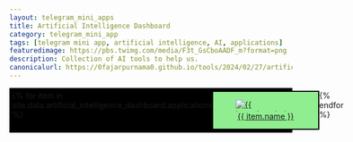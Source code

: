 ```yaml
---
layout: telegram_mini_apps
title: Artificial Intelligence Dashboard
category: telegram_mini_app
tags: [telegram mini app, artificial intelligence, AI, applications]
featuredimage: https://pbs.twimg.com/media/F3t_GsCboAADF_m?format=png
description: Collection of AI tools to help us.
canonicalurl: https://0fajarpurnama0.github.io/tools/2024/02/27/artificial-intelligence-dashboard
---
```

<style>
  .wrapper {
    display: flex;
  }

  .wrapper > * {
    width: 100%;
  }

  .grid-container-6-3 {
    display: grid;
    grid-template-columns: auto auto;
    background-color: black;
    padding: 5px;
  }

  @media screen and (min-width: 1000px) {
	  .grid-container-6-3 {
		  display: grid;
		  grid-template-columns: auto auto auto auto auto auto;
	  }
  }

  @media screen and (min-width: 800px) and (max-width: 1000px) {
	  .grid-container-6-3 {
		  display: grid;
		  grid-template-columns: auto auto auto auto auto;
	  }
  }

  @media screen and (min-width: 600px) and (max-width: 800px) {
	  .grid-container-6-3 {
		  display: grid;
		  grid-template-columns: auto auto auto auto;
	  }
  }

  @media screen and (min-width: 400px) and (max-width: 600px) {
	  .grid-container-6-3 {
		  display: grid;
		  grid-template-columns: auto auto auto;
	  }
  }

  .grid-item-6-3 {
    background-color: lightgreen;
    border: 2px solid black;
  }

  .grid-item-6-3 > figure > figcaption {
    text-align: center;
  }

  .grid-item-6-3 > figure > img {
    max-height:1.5em;
    display: block;
    margin-left: auto;
    margin-right: auto;
  }

  .grid-item-6-3:hover {
    background-color: yellow;
  }
</style>

<div class="grid-container-6-3">
  {% for item in site.data.artificial_intelligence_dashboard.applications %}
  <a href="{{ item.link }}" target="_blank" class="grid-item-6-3">
    <figure>
    <img src="{{ item.icon }}" alt="{{ item.description }}"/>
    <figcaption>{{ item.name }}</figcaption>
    </figure>
  </a>
  {% endfor %}
</div>